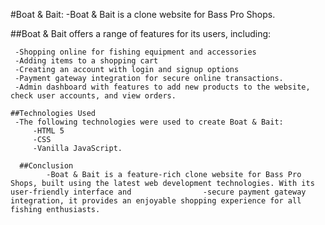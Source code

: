 #Boat & Bait:
         -Boat & Bait is a clone website for Bass Pro Shops.

   ##Boat & Bait offers a range of features for its users, including:

     -Shopping online for fishing equipment and accessories
     -Adding items to a shopping cart
     -Creating an account with login and signup options
     -Payment gateway integration for secure online transactions.
     -Admin dashboard with features to add new products to the website, check user accounts, and view orders.
   
    ##Technologies Used
     -The following technologies were used to create Boat & Bait:
         -HTML 5
         -CSS
         -Vanilla JavaScript.
 
      ##Conclusion 
            -Boat & Bait is a feature-rich clone website for Bass Pro Shops, built using the latest web development technologies. With its user-friendly interface and                -secure payment gateway integration, it provides an enjoyable shopping experience for all fishing enthusiasts.
